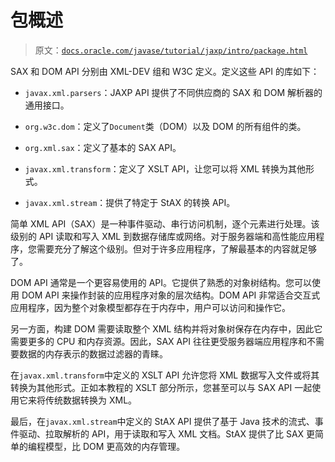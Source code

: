 # 包概述

> 原文：[`docs.oracle.com/javase/tutorial/jaxp/intro/package.html`](https://docs.oracle.com/javase/tutorial/jaxp/intro/package.html)

SAX 和 DOM API 分别由 XML-DEV 组和 W3C 定义。定义这些 API 的库如下：

+   `javax.xml.parsers`：JAXP API 提供了不同供应商的 SAX 和 DOM 解析器的通用接口。

+   `org.w3c.dom`：定义了`Document`类（DOM）以及 DOM 的所有组件的类。

+   `org.xml.sax`：定义了基本的 SAX API。

+   `javax.xml.transform`：定义了 XSLT API，让您可以将 XML 转换为其他形式。

+   `javax.xml.stream`：提供了特定于 StAX 的转换 API。

简单 XML API（SAX）是一种事件驱动、串行访问机制，逐个元素进行处理。该级别的 API 读取和写入 XML 到数据存储库或网络。对于服务器端和高性能应用程序，您需要充分了解这个级别。但对于许多应用程序，了解最基本的内容就足够了。

DOM API 通常是一个更容易使用的 API。它提供了熟悉的对象树结构。您可以使用 DOM API 来操作封装的应用程序对象的层次结构。DOM API 非常适合交互式应用程序，因为整个对象模型都存在于内存中，用户可以访问和操作它。

另一方面，构建 DOM 需要读取整个 XML 结构并将对象树保存在内存中，因此它需要更多的 CPU 和内存资源。因此，SAX API 往往更受服务器端应用程序和不需要数据的内存表示的数据过滤器的青睐。

在`javax.xml.transform`中定义的 XSLT API 允许您将 XML 数据写入文件或将其转换为其他形式。正如本教程的 XSLT 部分所示，您甚至可以与 SAX API 一起使用它来将传统数据转换为 XML。

最后，在`javax.xml.stream`中定义的 StAX API 提供了基于 Java 技术的流式、事件驱动、拉取解析的 API，用于读取和写入 XML 文档。StAX 提供了比 SAX 更简单的编程模型，比 DOM 更高效的内存管理。
